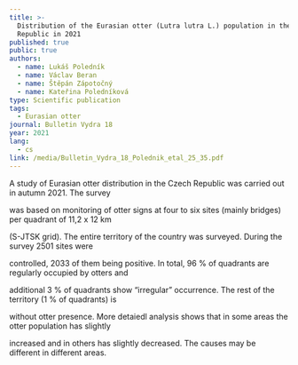 ```yaml
---
title: >-
  Distribution of the Eurasian otter (Lutra lutra L.) population in the Czech
  Republic in 2021
published: true
public: true
authors:
  - name: Lukáš Poledník
  - name: Václav Beran
  - name: Štěpán Zápotočný
  - name: Kateřina Poledníková
type: Scientific publication
tags:
  - Eurasian otter
journal: Bulletin Vydra 18
year: 2021
lang:
  - cs
link: /media/Bulletin_Vydra_18_Polednik_etal_25_35.pdf
---
```

A study of Eurasian otter distribution in the Czech Republic was carried out in autumn 2021. The survey 

was based on monitoring of otter signs at four to six sites (mainly bridges) per quadrant of 11,2 x 12 km 

(S-JTSK grid). The entire territory of the country was surveyed. During the survey 2501 sites were 

controlled, 2033 of them being positive. In total, 96 % of quadrants are regularly occupied by otters and 

additional 3 % of quadrants show “irregular” occurrence. The rest of the territory (1 % of quadrants) is 

without otter presence. More detaiedl analysis shows that in some areas the otter population has slightly 

increased and in others has slightly decreased. The causes may be different in different areas.
